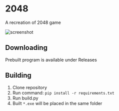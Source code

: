 # 2048
A recreation of 2048 game

![screenshot](https://user-images.githubusercontent.com/40371578/178149954-de315e2d-623b-408b-a3cf-5404430d3235.png)

## Downloading
Prebuilt program is available under Releases

## Building
1. Clone repository
2. Run command: `pip install -r requirements.txt`
3. Run build.py
4. Built `*.exe` will be placed in the same folder